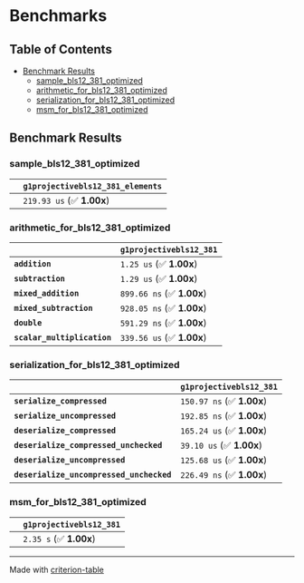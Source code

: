 # Benchmarks

## Table of Contents

- [Benchmark Results](#benchmark-results)
    - [sample_bls12_381_optimized](#sample_bls12_381_optimized)
    - [arithmetic_for_bls12_381_optimized](#arithmetic_for_bls12_381_optimized)
    - [serialization_for_bls12_381_optimized](#serialization_for_bls12_381_optimized)
    - [msm_for_bls12_381_optimized](#msm_for_bls12_381_optimized)

## Benchmark Results

### sample_bls12_381_optimized

|        | `g1projectivebls12_381_elements`           |
|:-------|:------------------------------------------ |
|        | `219.93 us` (✅ **1.00x**)                  |

### arithmetic_for_bls12_381_optimized

|                             | `g1projectivebls12_381`           |
|:----------------------------|:--------------------------------- |
| **`addition`**              | `1.25 us` (✅ **1.00x**)           |
| **`subtraction`**           | `1.29 us` (✅ **1.00x**)           |
| **`mixed_addition`**        | `899.66 ns` (✅ **1.00x**)         |
| **`mixed_subtraction`**     | `928.05 ns` (✅ **1.00x**)         |
| **`double`**                | `591.29 ns` (✅ **1.00x**)         |
| **`scalar_multiplication`** | `339.56 us` (✅ **1.00x**)         |

### serialization_for_bls12_381_optimized

|                                          | `g1projectivebls12_381`           |
|:-----------------------------------------|:--------------------------------- |
| **`serialize_compressed`**               | `150.97 ns` (✅ **1.00x**)         |
| **`serialize_uncompressed`**             | `192.85 ns` (✅ **1.00x**)         |
| **`deserialize_compressed`**             | `165.24 us` (✅ **1.00x**)         |
| **`deserialize_compressed_unchecked`**   | `39.10 us` (✅ **1.00x**)          |
| **`deserialize_uncompressed`**           | `125.68 us` (✅ **1.00x**)         |
| **`deserialize_uncompressed_unchecked`** | `226.49 ns` (✅ **1.00x**)         |

### msm_for_bls12_381_optimized

|        | `g1projectivebls12_381`           |
|:-------|:--------------------------------- |
|        | `2.35 s` (✅ **1.00x**)            |

---
Made with [criterion-table](https://github.com/nu11ptr/criterion-table)

